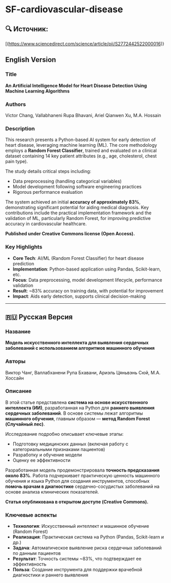 # SF-cardiovascular-disease

## 🔍 Источник:
[(https://www.sciencedirect.com/science/article/pii/S2772442522000016)}

## English Version

### Title
**An Artificial Intelligence Model for Heart Disease Detection Using Machine Learning Algorithms**

### Authors
Victor Chang, Vallabhaneni Rupa Bhavani, Ariel Qianwen Xu, M.A. Hossain

### Description
This research presents a Python-based AI system for early detection of heart disease, leveraging machine learning (ML). The core methodology employs a **Random Forest Classifier**, trained and evaluated on a clinical dataset containing 14 key patient attributes (e.g., age, cholesterol, chest pain type). 

The study details critical steps including:
- Data preprocessing (handling categorical variables)
- Model development following software engineering practices
- Rigorous performance evaluation

The system achieved an initial **accuracy of approximately 83%**, demonstrating significant potential for aiding medical diagnosis. Key contributions include the practical implementation framework and the validation of ML, particularly Random Forest, for improving predictive accuracy in cardiovascular healthcare.

**Published under Creative Commons license (Open Access).**

### Key Highlights
- **Core Tech**: AI/ML (Random Forest Classifier) for heart disease prediction
- **Implementation**: Python-based application using Pandas, Scikit-learn, etc.
- **Focus**: Data preprocessing, model development lifecycle, performance validation
- **Result**: ~83% accuracy on training data, with potential for improvement
- **Impact**: Aids early detection, supports clinical decision-making

---

## 🇷🇺 Русская Версия

### Название
**Модель искусственного интеллекта для выявления сердечных заболеваний с использованием алгоритмов машинного обучения**

### Авторы
Виктор Чанг, Валлабханени Рупа Бхавани, Ариэль Цяньвэнь Сюй, М.А. Хоссайн

### Описание
В этой статье представлена **система на основе искусственного интеллекта (ИИ)**, разработанная на Python для **раннего выявления сердечных заболеваний**. В основе системы лежат алгоритмы **машинного обучения**, главным образом — **метод Random Forest (Случайный лес)**.

Исследование подробно описывает ключевые этапы:
- Подготовку медицинских данных (включая работу с категориальными признаками пациентов)
- Разработку и обучение модели
- Оценку ее эффективности

Разработанная модель продемонстрировала **точность предсказания около 83%**. Работа подчеркивает практическую ценность машинного обучения и языка Python для создания инструментов, способных **помочь врачам в диагностике** сердечно-сосудистых заболеваний на основе анализа клинических показателей.

**Статья опубликована в открытом доступе (Creative Commons).**

### Ключевые аспекты
- **Технология**: Искусственный интеллект и машинное обучение (Random Forest)
- **Реализация**: Практическая система на Python (Pandas, Scikit-learn и др.)
- **Задача**: Автоматическое выявление риска сердечных заболеваний по данным пациентов
- **Результат**: Точность системы ~83%, что подтверждает ее эффективность
- **Польза**: Создание инструмента для поддержки врачебной диагностики и раннего выявления
